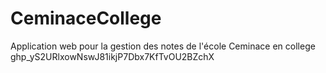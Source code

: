 # CeminaceCollege
Application web pour la gestion des notes de l'école Ceminace en college
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
